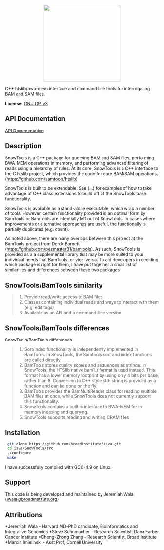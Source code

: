 <div style="text-align:center"><img src="https://raw.githubusercontent.com/jwalabroad/SnowTools/master/labels_st.png" width="250"></div>

C++ htslib/bwa-mem interface and command line tools for interrogating BAM and SAM files.

**License:** [GNU GPLv3][license]

API Documentation
-----------------
[API Documentation][htmldoc]

Description
-----------

SnowTools is a C++ package for querying BAM and SAM files, performing 
BWA-MEM operations in memory, and performing advanced filtering of 
reads using a hierarchy of rules. At its core, SnowTools is a C++ interface
to the C htslib project, which provides the code for core BAM/SAM operations. 
(https://github.com/samtools/htslib)

SnowTools is built to be extendable. See (...) for examples of how to take advantage of C++
class extensions to build off of the SnowTools base functionality. 

SnowTools is available as a stand-alone executable, which wrap a number of tools. 
However, certain functionality provided in an optimal form by SamTools or 
BamTools are intentially left out of SnowTools. In cases where improvements or alternative
approaches are useful, the functionally is partially duplicated (e.g. count).

As noted above, there are many overlaps between this project at the BamTools project from Derek Barnett 
(https://github.com/pezmaster31/bamtools). As such, SnowTools is provided as a 
a supplemental library that may be more suited to your individual needs that BamTools, or vice-versa. To
aid developers in deciding which package is right for them, I have put together a small list of 
similarities and differences between these two packages

 
SnowTools/BamTools similarity
-----------------------------

> 1. Provide read/write access to BAM files
> 2. Classes containing individual reads and ways to interact with them (e.g. edit tags)
> 3. Available as an API and a command-line version

SnowTools/BamTools differences
------------------------------
SnowTools/BamTools differences
> 1. Sort/index functionality is independently implemented in BamTools. In SnowTools, the Samtools 
 sort and index functions are called directly.
> 2. BamTools stores quality scores and sequences as strings. In SnowTools, the HTSlib native bam1_t format
 is used instead. This format has a lower memory footprint by using only 4 bits per base, rather than 8. 
 Conversion to C++ style std::string is provided as a function and can be done on the fly.
> 3. BamTools provides the BamMultiReader class for reading multiple BAM files at once, while 
 SnowTools does not currently support this functionality.
> 4. SnowTools contains a built in interface to BWA-MEM for in-memory indexing and querying.
> 5. SnowTools supports reading and writing CRAM files

Installation
------------
```bash
 git clone https://github.com/broadinstitute/isva.git
 cd isva/SnowTools/src
 ./configure
 make
```
 
I have successfully compiled with GCC-4.9 on Linux.

Support
-------
This code is being developed and maintained by Jeremiah Wala (jwala@broadinstitute.org)

Attributions
------------
*Jeremiah Wala - Harvard MD-PhD candidate, Bioinformatics and Integrative Genomics
*Steve Schumacher - Research Scientist, Dana Farber Cancer Institute
*Cheng-Zhong Zhang - Research Scientist, Broad Institute
*Marcin Imielinski - Asst Prof, Cornell University


[license]: https://github.com/broadinstitute/variant-bam/blob/master/LICENSE

[BamTools]: https://raw.githubusercontent.com/wiki/pezmaster31/bamtools/Tutorial_Toolkit_BamTools-1.0.pdf

[API]: http://pezmaster31.github.io/bamtools/annotated.html

[htmldoc]: http://www.broadinstitute.org/~jwala/SnowToolsDocs/index.html

